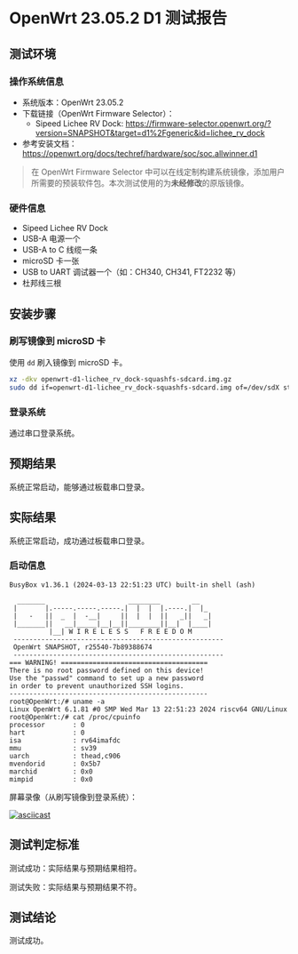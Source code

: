 # OpenWrt 23.05.2 D1 测试报告

## 测试环境

### 操作系统信息

- 系统版本：OpenWrt 23.05.2
- 下载链接（OpenWrt Firmware Selector）：
  - Sipeed Lichee RV Dock: https://firmware-selector.openwrt.org/?version=SNAPSHOT&target=d1%2Fgeneric&id=lichee_rv_dock
- 参考安装文档：https://openwrt.org/docs/techref/hardware/soc/soc.allwinner.d1

> 在 OpenWrt Firmware Selector 中可以在线定制构建系统镜像，添加用户所需要的预装软件包。本次测试使用的为**未经修改**的原版镜像。

### 硬件信息

- Sipeed Lichee RV Dock
- USB-A 电源一个
- USB-A to C 线缆一条
- microSD 卡一张
- USB to UART 调试器一个（如：CH340, CH341, FT2232 等）
- 杜邦线三根

## 安装步骤

### 刷写镜像到 microSD 卡

使用 `dd` 刷入镜像到 microSD 卡。

```bash
xz -dkv openwrt-d1-lichee_rv_dock-squashfs-sdcard.img.gz
sudo dd if=openwrt-d1-lichee_rv_dock-squashfs-sdcard.img of=/dev/sdX status=progress
```

### 登录系统

通过串口登录系统。

## 预期结果

系统正常启动，能够通过板载串口登录。

## 实际结果

系统正常启动，成功通过板载串口登录。

### 启动信息

```log
BusyBox v1.36.1 (2024-03-13 22:51:23 UTC) built-in shell (ash)

  _______                     ________        __
 |       |.-----.-----.-----.|  |  |  |.----.|  |_
 |   -   ||  _  |  -__|     ||  |  |  ||   _||   _|
 |_______||   __|_____|__|__||________||__|  |____|
          |__| W I R E L E S S   F R E E D O M
 -----------------------------------------------------
 OpenWrt SNAPSHOT, r25540-7b89388674
 -----------------------------------------------------
=== WARNING! =====================================
There is no root password defined on this device!
Use the "passwd" command to set up a new password
in order to prevent unauthorized SSH logins.
--------------------------------------------------
root@OpenWrt:/# uname -a
Linux OpenWrt 6.1.81 #0 SMP Wed Mar 13 22:51:23 2024 riscv64 GNU/Linux
root@OpenWrt:/# cat /proc/cpuinfo 
processor       : 0
hart            : 0
isa             : rv64imafdc
mmu             : sv39
uarch           : thead,c906
mvendorid       : 0x5b7
marchid         : 0x0
mimpid          : 0x0
```

屏幕录像（从刷写镜像到登录系统）：

[![asciicast](https://asciinema.org/a/FtuRf4hQ7gWi0lTR4JkBxXJMw.svg)](https://asciinema.org/a/FtuRf4hQ7gWi0lTR4JkBxXJMw)

## 测试判定标准

测试成功：实际结果与预期结果相符。

测试失败：实际结果与预期结果不符。

## 测试结论

测试成功。
